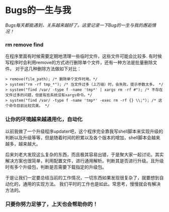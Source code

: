 Bugs的一生与我
==========

*Bugs每天都能遇到，关系越来越好了。这里记录一下Bug的一生与我的邂逅情况！*


### rm remove find  ###

在程序里面有时候需要定期地清理一些临时文件，这些文件可能会比较多.
有时候写程序时会利用remove的方式进行删除单个文件，还有一种方法是批量删除文件。
对于这几种删除方法做如下对比：
    
	> remove(file_path); /* 删除单个文件时用。*/
	> system("rm -rf tmp_*"); /* 当文件过多（上万级）时，会失败。提示参数太多。 */
	> system("find /var/ -type f -name 'tmp*' | xargs rm -rf #"); /* 不存在文件过多的问题，但是有些系统没有xargs命令。*/
	> system("find /var/ -type f -name 'tmp*' -exec rm -rf {} \\;"); /* 这个命令目前比较完美。 */


### 让你的环境越来越通用化，自动化 ###

以前我做了一个升级程序updater吧，这个程序完全靠我写shell脚本来实现升级的判断以及升级等等，但是随着时间的积累以及各个版本的增加，shell脚本会越来越多，越来越大。

后来刘老大发现这么复杂的东西，而且极其容易出错，于是聚大家一起讨论。其实解决方案也很简单，利用配置文件，进行通用解析。判断其是否进行升级。且升级时有多个升级包，判断是否需要下载指定的升级包。

于是让我们一定要总结当前的工作情况，一切东西如果发现很复杂了，就要想到自动化的，通用的实现方法。
我们平时的工作也是如此。常思考，慢慢就会有解决方法的。


### 只要你努力足够了，上天也会帮助你的！ ###


